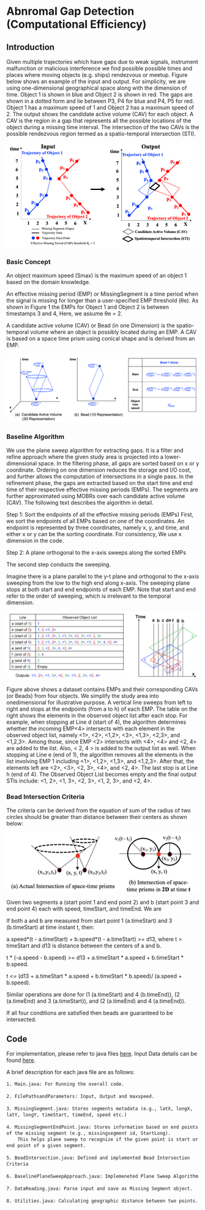 # Abnromal Gap Detection (Computational Efficiency)

## Introduction

Given multiple trajectories which have gaps due to weak signals, instrument malfunction or malicious interference we find possible possible times and places where moving objects (e.g. ships) rendezvous or meetup. Figure below shows an example of the input and output. For simplicity, we are using one-dimensional geographical space along with the dimension of time. Object 1 is shown in blue and Object 2 is shown in red. The gaps are shown in a dotted form and lie between P3, P4 for blue and P4, P5 for red. Object 1 has a maximum speed of 1 and Object 2 has a maximum speed of 2. The output shows the candidate active volume (CAV) for each object. A CAV is the region in a gap that represents all the possible locations of the object during a missing time interval. The intersection of the two CAVs is the possible rendezvous region termed as a spatio-temporal intersection (STI).

![Image](https://github.com/arunshar/RendezvousDetection/blob/main/images/InputOutput.png)


### Basic Concept

An object maximum speed (Smax) is the maximum speed of an object 1 based on the domain knowledge.

An effective missing period (EMP) or MissingSegment is a time period when the signal is missing for longer than a user-specified EMP threshold (θe). As shown in Figure 1 the EMPs for Object 1 and Object 2 is between timestamps 3 and 4, Here, we assume θe = 2.

A candidate active volume (CAV) or Bead (in one Dimension) is the spatio-temporal volume where an object is possibly located during an EMP. A CAV is based on a space time prism using conical shape and is derived from an EMP.

<!-- ![Image](https://github.com/arunshar/Distributed-Systems/blob/master/GroupMessenger2/images/ISIS_Algorithm_Working.gif) -->
![Image](https://github.com/arunshar/RendezvousDetection/blob/main/images/CAV_and_Bead.png)

### Baseline Algorithm
 We use the plane sweep algorithm for extracting gaps. It is a filter and refine approach where the given study area is projected into a lower-dimensional space. In the filtering phase, all gaps are sorted based on x or y coordinate. Ordering on one dimension reduces the storage and I/O cost, and further allows the computation of intersections in a single pass. In the refinement phase, the gaps are extracted based on the start time and end time of their respective effective missing periods (EMPs). The segments are further approximated using MOBRs over each candidate active volume (CAV). The following text describes the algorithm in detail.

Step 1: Sort the endpoints of all the effective missing periods (EMPs)
First, we sort the endpoints of all EMPs based on one of the coordinates. An endpoint is represented by three coordinates, namely x, y, and time, and either x or y can be the sorting coordinate. For consistency, We use x dimension in the code.

Step 2: A plane orthogonal to the x-axis sweeps along the sorted EMPs

The second step conducts the sweeping.

Imagine there is a plane parallel to the y-t plane and orthogonal to the x-axis sweeping from the low to the high end along x-axis. The sweeping plane stops at both start and end endpoints of each EMP. Note that  start and end refer to the order of sweeping, which is irrelevant to the temporal dimension.

![Image](https://github.com/arunshar/RendezvousDetection/blob/main/images/Intersections.png)

Figure above shows a dataset contains EMPs and their corresponding CAVs (or Beads) from four objects. We simplify the study area into onedimensional for illustrative purpose. A vertical line sweeps from left to right and stops at the endpoints (from a to h) of each EMP. The table on the right shows the elements in the observed object list after each stop. For example, when stopping at Line d (start of 4), the algorithm determines whether the incoming EMP<4> intersects with each element in the observed object list, namely <1>, <2>, <1,2>, <3>, <1,3>, <2,3>, and <1,2,3>. Among those, since EMP <2> intersects with <4>, <4> and <2, 4> are added to the list. Also, < 2, 4 > is added to the output list as well. When stopping at Line e (end of 1), the algorithm removes all the elements in the list involving EMP 1 including <1>, <1,2>, <1,3>, and <1,2,3>. After that, the elements left are <2>, <3>, <2, 3>, <4>, and <2, 4>. The last stop is at Line h (end of 4). The Observed Object List becomes empty and the final output STIs include: <1, 2>, <1, 3>, <2, 3>, <1, 2, 3>, and <2, 4>.

### Bead Intersection Criteria

The criteria can be derived from the equation of sum of the radius of two circles should be greater than distance between their centers as shown below:

![Image](https://github.com/arunshar/RendezvousDetection/blob/main/images/Intersection_Criteria.png)

Given two segments a (start point 1 and end point 2) and b (start point 3 and end point 4) each with speed, timeStart, and timeEnd. We are 

If both a and b are measured from start point 1 (a.timeStart) and 3 (b.timeStart) at time instant t, then:

a.speed*(t - a.timeStart) + b.speed*(t - a.timeStart) >= d13, where t > timeStart and d13 is distance between the centers of a and b.

t * (-a.speed - b.speed) >= d13 + a.timeStart * a.speed + b.timeStart * b.speed.

t <= (d13 + a.timeStart * a.speed + b.timeStart * b.speed)/ (a.speed + b.speed).

Similar operations are done for (1 (a.timeStart) and 4 (b.timeEnd)), (2 (a.timeEnd) and 3 (a.timeStart)), and (2 (a.timeEnd) and 4 (a.timeEnd)).

If all four conditions are satisfied then beads are guaranteed to be intersected.

## Code

For implementation, please refer to java files [here](https://github.com/arunshar/RendezvousDetection/tree/main/src/rendezvous).
Input Data details can be found [here](https://github.com/arunshar/RendezvousDetection/blob/main/gaps_tsrelative_t30_noNoise.csv).

A brief description for each java file are as follows:

	1. Main.java: For Running the overall code.

	2. FilePathsandParameters: Input, Output and maxspeed.

	3. MissingSegment.java: Stores segments metadata (e.g., latX, longX, latY, longY, timeStart, timeEnd, speed etc.)

	4. MissingSegmentEndPoint.java: Stores information based on end points of the missing segment (e.g., missingsegment id, StartLong). 
		This helps plane sweep to recognize if the given point is start or end point of a given segment.

	5. BeadIntersection.java: Defined and implemented Bead Intersection Criteria

	6. BaselinePlaneSweepApproach.java: Implemeneted Plane Sweep Algorithm

	7. DataReading.java: Parse input and save as Missing Segment object.

	8. Utilities.java: Calculating geographic distance between two points.

